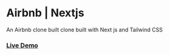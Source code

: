 # Airbnb | Nextjs
An Airbnb clone built clone built with Next js and Tailwind CSS

### [Live Demo](https://airbnb-neil.vercel.app/)
